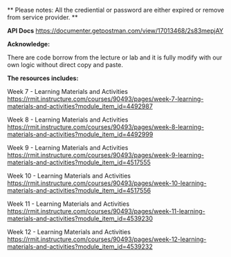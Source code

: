 ** Please notes: All the crediential or password are either expired or remove from service provider. **

**API Docs**
https://documenter.getpostman.com/view/17013468/2s83mepjAY

**Acknowledge:**

There are code borrow from the lecture or lab and it is fully modify with our own logic without direct copy and paste.

**The resources includes:**

Week 7 - Learning Materials and Activities
https://rmit.instructure.com/courses/90493/pages/week-7-learning-materials-and-activities?module_item_id=4492987

Week 8 - Learning Materials and Activities
https://rmit.instructure.com/courses/90493/pages/week-8-learning-materials-and-activities?module_item_id=4492999

Week 9 - Learning Materials and Activities
https://rmit.instructure.com/courses/90493/pages/week-9-learning-materials-and-activities?module_item_id=4517555

Week 10 - Learning Materials and Activities
https://rmit.instructure.com/courses/90493/pages/week-10-learning-materials-and-activities?module_item_id=4517556

Week 11 - Learning Materials and Activities
https://rmit.instructure.com/courses/90493/pages/week-11-learning-materials-and-activities?module_item_id=4539230

Week 12 - Learning Materials and Activities
https://rmit.instructure.com/courses/90493/pages/week-12-learning-materials-and-activities?module_item_id=4539232
